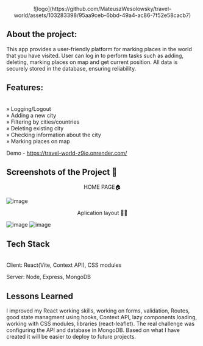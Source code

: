 <p align="center">
![logo](https://github.com/MateuszWesolowsky/travel-world/assets/103283398/95aa9ceb-6bbd-49a4-ac86-7f52e58cacb7)
</p>

<h2>About the project:</h2>

This app provides a user-friendly platform for marking places in the world that you have visited. User can log in to perform tasks such as adding, deleting, marking places on map and get current position. All data is securely stored in the database, ensuring reliability.

<h2>Features:</h2><br/>
» Logging/Logout<br/>
» Adding a new city<br/>
» Filtering by cities/countries<br/>
» Deleting existing city<br/>
» Checking information about the city<br/>
» Marking places on map<br/>


Demo - https://travel-world-z9io.onrender.com/<br/>


<h2>Screenshots of the Project 📸</h2>

<p align="center">
HOME PAGE🏠
</p>

![image](https://github.com/MateuszWesolowsky/travel-world/assets/103283398/eced2e22-8aa6-4cc2-9536-22e3a4aee1ea)

<p align="center">
Aplication layout 🐱‍🏍
</p>

![image](https://github.com/MateuszWesolowsky/travel-world/assets/103283398/c63dd9cd-ba6e-4c14-a08d-44044647a0c1)
![image](https://github.com/MateuszWesolowsky/travel-world/assets/103283398/a23edf55-3470-4580-b94e-93a3aeeb2b80)


<h2>Tech Stack</h2><br/>
Client: React(Vite, Context API), CSS modules

Server: Node, Express, MongoDB

<h2>Lessons Learned</h2>

I improved my React working skills, working on forms, validation, Routes, good state managment using hooks, Context API, lazy components loading, working with CSS modules, libraries (react-leaflet). The real challenge was configuring the API and database in MongoDB. Based on what I have created it will be easier to deploy to future projects.
